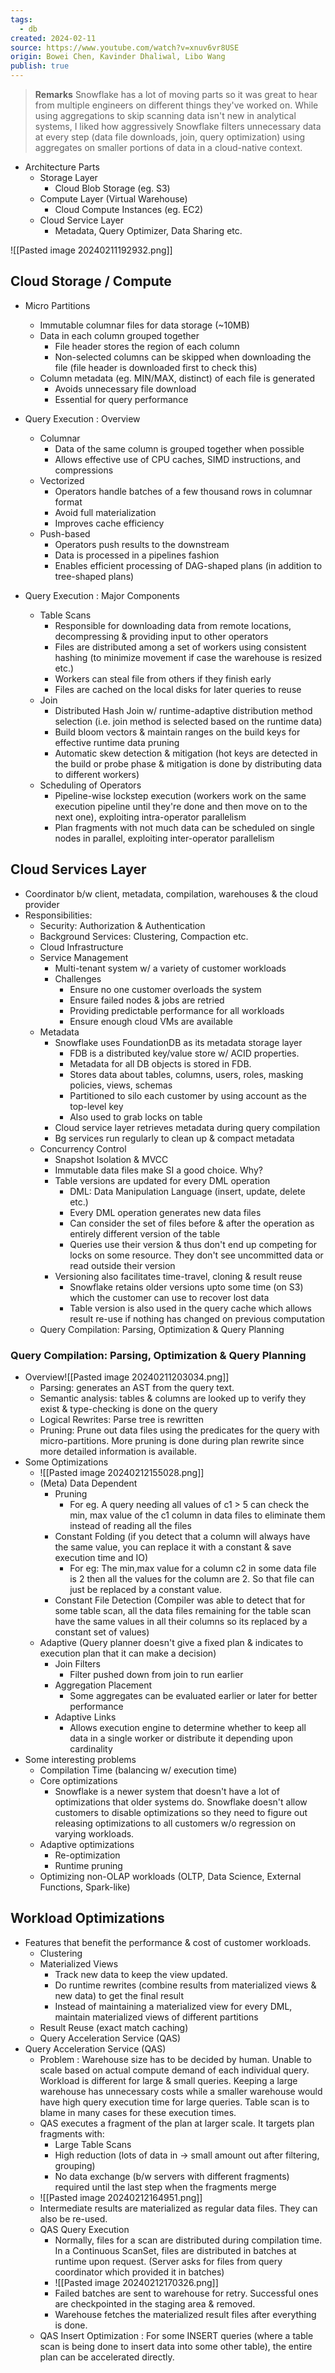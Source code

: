 ```yaml
---
tags:
  - db
created: 2024-02-11
source: https://www.youtube.com/watch?v=xnuv6vr8USE
origin: Bowei Chen, Kavinder Dhaliwal, Libo Wang
publish: true
---
```

> **Remarks**
> Snowflake has a lot of moving parts so it was great to hear from multiple engineers on different things they've worked on.
> While using aggregations to skip scanning data isn't new in analytical systems, I liked how aggressively Snowflake filters unnecessary data at every step (data file downloads, join, query optimization) using aggregates on smaller portions of data in a cloud-native context.

- Architecture Parts
	- Storage Layer
		- Cloud Blob Storage (eg. S3)
	- Compute Layer (Virtual Warehouse)
		- Cloud Compute Instances (eg. EC2)
	- Cloud Service Layer
		- Metadata, Query Optimizer, Data Sharing etc.

![[Pasted image 20240211192932.png]]

## Cloud Storage / Compute
- Micro Partitions
	- Immutable columnar files for data storage (~10MB)
	- Data in each column grouped together
		- File header stores the region of each column
		- Non-selected columns can be skipped when downloading the file (file header is downloaded first to check this)
	- Column metadata (eg. MIN/MAX, distinct) of each file is generated
		- Avoids unnecessary file download
		- Essential for query performance

- Query Execution : Overview
	- Columnar
		- Data of the same column is grouped together when possible
		- Allows effective use of CPU caches, SIMD instructions, and compressions
	- Vectorized
		- Operators handle batches of a few thousand rows in columnar format
		- Avoid full materialization
		- Improves cache efficiency
	- Push-based
		- Operators push results to the downstream
		- Data is processed in a pipelines fashion
		- Enables efficient processing of DAG-shaped plans (in addition to tree-shaped plans)

- Query Execution : Major Components
	- Table Scans
		- Responsible for downloading data from remote locations, decompressing & providing input to other operators
		- Files are distributed among a set of workers using consistent hashing (to minimize movement if case the warehouse is resized etc.)
		- Workers can steal file from others if they finish early
		- Files are cached on the local disks for later queries to reuse
	- Join
		- Distributed Hash Join w/ runtime-adaptive distribution method selection (i.e. join method is selected based on the runtime data) 
		- Build bloom vectors & maintain ranges on the build keys for effective runtime data pruning
		- Automatic skew detection & mitigation (hot keys are detected in the build or probe phase & mitigation is done by distributing data to different workers)
	- Scheduling of Operators
		- Pipeline-wise lockstep execution (workers work on the same execution pipeline until they're done and then move on to the next one), exploiting intra-operator parallelism
		- Plan fragments with not much data can be scheduled on single nodes in parallel, exploiting inter-operator parallelism
## Cloud Services Layer
- Coordinator b/w client, metadata, compilation, warehouses & the cloud provider
- Responsibilities:
	- Security: Authorization & Authentication
	- Background Services: Clustering, Compaction etc.
	- Cloud Infrastructure 
	- Service Management 
		- Multi-tenant system w/ a variety of customer workloads
		- Challenges
			- Ensure no one customer overloads the system
			- Ensure failed nodes & jobs are retried
			- Providing predictable performance for all workloads
			- Ensure enough cloud VMs are available  
	- Metadata
		- Snowflake uses FoundationDB as its metadata storage layer
			- FDB is a distributed key/value store w/ ACID properties.
			- Metadata for all DB objects is stored in FDB.
			- Stores data about tables, columns, users, roles, masking policies, views, schemas
			- Partitioned to silo each customer by using account as the top-level key
			- Also used to grab locks on table
		- Cloud service layer retrieves metadata during query compilation
		- Bg services run regularly to clean up & compact metadata
	- Concurrency Control
		- Snapshot Isolation & MVCC
		- Immutable data files make SI a good choice. Why?
		- Table versions are updated for every DML operation
			- DML: Data Manipulation Language (insert, update, delete etc.)
			- Every DML operation generates new data files
			- Can consider the set of files before & after the operation as entirely different version of the table
			- Queries use their version & thus don't end up competing for locks on some resource. They don't see uncommitted data or read outside their version
		- Versioning also facilitates time-travel, cloning & result reuse
			- Snowflake retains older versions upto some time (on S3) which the customer can use to recover lost data
			- Table version is also used in the query cache which allows result re-use if nothing has changed on previous computation
	- Query Compilation: Parsing, Optimization & Query Planning
### Query Compilation: Parsing, Optimization & Query Planning
- Overview![[Pasted image 20240211203034.png]]
	- Parsing: generates an AST from the query text.
	- Semantic analysis: tables & columns are looked up to verify they exist & type-checking is done on the query
	- Logical Rewrites: Parse tree is rewritten
	- Pruning: Prune out data files using the predicates for the query with micro-partitions. More pruning is done during plan rewrite since more detailed information is available.
- Some Optimizations
	- ![[Pasted image 20240212155028.png]]
	- (Meta) Data Dependent
		- Pruning
			- For eg. A query needing all values of c1 > 5 can check the min, max value of the c1 column in data files to eliminate them instead of reading all the files
		- Constant Folding (if you detect that a column will always have the same value, you can replace it with a constant & save execution time and IO)
			- For eg: The min,max value for a column c2 in some data file is 2 then all the values for the column are 2. So that file can just be replaced by a constant value.
		- Constant File Detection (Compiler was able to detect that for some table scan, all the data files remaining for the table scan have the same values in all their columns so its replaced by a constant set of values)
	- Adaptive (Query planner doesn't give a fixed plan & indicates to execution plan that it can make a decision)
		- Join Filters
			- Filter pushed down from join to run earlier  
		- Aggregation Placement
			- Some aggregates can be evaluated earlier or later for better performance 
		- Adaptive Links
			- Allows execution engine to determine whether to keep all data in a single worker or distribute it depending upon cardinality
- Some interesting problems
	- Compilation Time (balancing w/ execution time)
	- Core optimizations
		- Snowflake is a newer system that doesn't have a lot of optimizations that older systems do. Snowflake doesn't allow customers to disable optimizations so they need to figure out releasing optimizations to all customers w/o regression on varying workloads.
	- Adaptive optimizations
		- Re-optimization
		- Runtime pruning
	- Optimizing non-OLAP workloads (OLTP, Data Science, External Functions, Spark-like)

## Workload Optimizations
- Features that benefit the performance & cost of customer workloads.
	- Clustering
	- Materialized Views
		- Track new data to keep the view updated.
		- Do runtime rewrites (combine results from materialized views & new data) to get the final result
		- Instead of maintaining a materialized view for every DML, maintain materialized views of different partitions
	- Result Reuse (exact match caching)
	- Query Acceleration Service (QAS)
- Query Acceleration Service (QAS)
	- Problem : Warehouse size has to be decided by human. Unable to scale based on actual compute demand of each individual query. Workload is different for large & small queries. Keeping a large warehouse has unnecessary costs while a smaller warehouse would have high query execution time for large queries. Table scan is to blame in many cases for these execution times.
	- QAS executes a fragment of the plan at larger scale. It targets plan fragments with:
		- Large Table Scans
		- High reduction (lots of data in -> small amount out after filtering, grouping)
		- No data exchange (b/w servers with different fragments) required until the last step when the fragments merge 
	- ![[Pasted image 20240212164951.png]]
	- Intermediate results are materialized as regular data files. They can also be re-used.
	- QAS Query Execution
		- Normally, files for a scan are distributed during compilation time. In a Continuous ScanSet, files are distributed in batches at runtime upon request. (Server asks for files from query coordinator which provided it in batches)
		- ![[Pasted image 20240212170326.png]]
		- Failed batches are sent to warehouse for retry. Successful ones are checkpointed in the staging area & removed.
		- Warehouse fetches the materialized result files after everything is done.
	- QAS Insert Optimization : For some INSERT queries (where a table scan is being done to insert data into some other table), the entire plan can be accelerated directly.